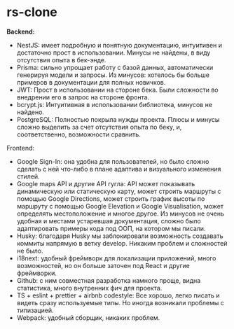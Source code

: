 # rs-clone

**Backend:** 
- NestJS: имеет подробную и понятную документацию, интуитивен и достаточно прост в использовании. 
Минусы не найдены, в виду отсутствия опыта в бек-энде.
- Prisma: сильно упрощает работу с  базой данных, автоматически генерируя модели и запросы. 
Из минусов: хотелось бы больше примеров в документации для полных новичков.
- JWT: Прост в использовании на стороне бека. Были сложности во внедрении его в запрос на стороне фронта.
- bcrypt.js: Интуитивная в использовании библиотека, минусов не найдено.
- PostgreSQL: Полностью покрыла нужды проекта. Плюсы и минусы сложно выделить за счет отсутствия опыта по беку, и, соответственно, возможности сравнить.

Frontend: 
- Google Sign-In: она удобна для пользователей, но было сложно сделать с ней что-либо в плане адаптива и визуального изменения стилей.
- Google maps API и другие API гугла: API может показывать динамическую или статическую карту, может строить маршруты с помощью Google Directions, может строить график высоты по маршруту с помощью Google Elevation и Google Visualisation, может определять местоположение и многое другое. Из минусов не очень удобная и местами устаревшая документация, сложно было адаптировать примеры кода под ООП, на котором мы писали. 
- Husky: благодаря Husky мы заблокировали возможность создавать коммиты напрямую в ветку develop. Никаким проблем и сложностей не было.
- i18next: удобный фреймворк для локализации приложений, много возможностей, но он больше заточен под React и другие фреймворки.
- Github: с ним совместная разработка намного проще, видна статистика, много внутренних фич для проекта.
- TS + eslint + prettier + airbnb codestyle: Все хорошо, легко писать и видеть сразу используемые типы. Но иногда возникали проблемы с типизацией.
- Webpack: удобный сборщик, никаких проблем.
